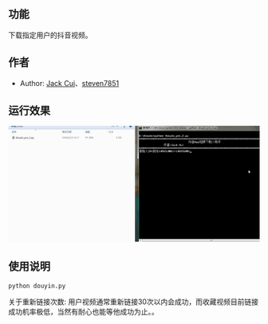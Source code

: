 ## 功能

下载指定用户的抖音视频。

## 作者

* Author: [Jack Cui](http://cuijiahua.com "悬停显示")、[steven7851](https://github.com/steven7851 "悬停显示")

## 运行效果

![image](https://github.com/Jack-Cherish/Pictures/blob/master/14.gif)

## 使用说明

	python douyin.py

关于重新链接次数: 用户视频通常重新链接30次以内会成功，而收藏视频目前链接成功机率极低，当然有耐心也能等他成功为止。。
